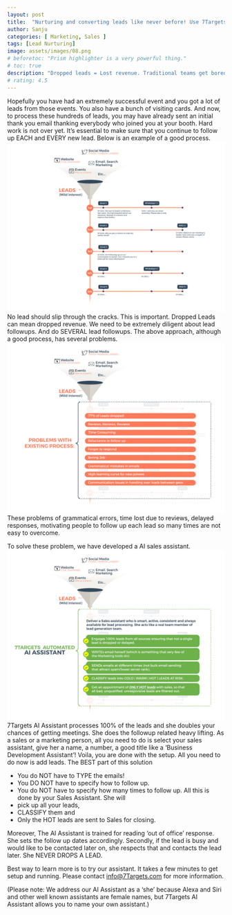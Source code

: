 ```yaml
---
layout: post
title:  "Nurturing and converting leads like never before! Use 7Targets AI Sales Assistant"
author: Sanju
categories: [ Marketing, Sales ]
tags: [Lead Nurturing]
image: assets/images/08.png
# beforetoc: "Prism highlighter is a very powerful thing."
# toc: true
description: "Dropped leads = Lost revenue. Traditional teams get bored following up leads and calling them again and again. Escalating ‘lead ageing’ reports go nowhere. 7Targets AI Sales Assistant come to your rescue. She follows up leads sleeplessly, tirelessly with high energy and enthusiasm."
# rating: 4.5
---
```

Hopefully you have had an extremely successful event and you got a lot of leads from those events. You also have a bunch of visiting cards. And now, to process these hundreds of leads, you may have already sent an initial thank you email thanking everybody who joined you at your booth. Hard work is not over yet. It’s essential to make sure that you continue to follow up EACH and EVERY new lead. Below is an example of a good process.  
![Process](../assets/images/Process-v2-1024x800.jpg)
No lead should slip through the cracks. This is important. Dropped Leads can mean dropped revenue. We need to be extremely diligent about lead followups. And do SEVERAL lead followups. The above approach, although a good process, has several problems.  
![Process with Problem](../assets/images/Problem-v2-1024x800.jpg)
These problems of grammatical errors, time lost due to reviews, delayed responses, motivating people to follow up each lead so many times are not easy to overcome.

To solve these problem, we have developed a AI sales assistant.
![Solution](../assets/images/Solution-v2-1024x800.jpg)
7Targets AI Assistant processes 100% of the leads and she doubles your chances of getting meetings. She does the followup related heavy lifting. As a sales or a marketing person, all you need to do is select your sales assistant, give her a name, a number, a good title like a ‘Business Development Assistant’! Voila, you are done with the setup. All you need to do now is add leads. The BEST part of this solution

- You do NOT have to TYPE the emails!
- You DO NOT have to specify how to follow up.
- You do NOT have to specify how many times to follow up.
All this is done by your Sales Assistant. She will
- pick up all your leads,
- CLASSIFY them and
- Only the HOT leads are sent to Sales for closing.

Moreover, The AI Assistant is trained for reading ‘out of office’ response. She sets the follow up dates accordingly. Secondly, if the lead is busy and would like to be contacted later on, she respects that and contacts the lead later. She NEVER DROPS A LEAD.

Best way to learn more is to try our assistant. It takes a few minutes to get setup and running. Please contact info@7Targets.com for more information.

(Please note: We address our AI Assistant as a ‘she’ because Alexa and Siri and other well known assistants are female names, but 7Targets AI Assistant allows you to name your own assistant.)

